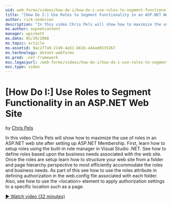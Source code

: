 ```yaml
---
uid: web-forms/videos/how-do-i/how-do-i-use-roles-to-segment-functionality-in-an-aspnet-web-site
title: "[How Do I:] Use Roles to Segment Functionality in an ASP.NET Web Site | Microsoft Docs"
author: rick-anderson
description: "In this video Chris Pels will show how to maximize the use of roles in an ASP.NET web site after setting up ASP.NET Membership. First, learn how to setup rol..."
ms.author: aspnetcontent
manager: wpickett
ms.date: 05/29/2008
ms.topic: article
ms.assetid: 9ac277a9-2149-4a51-b61b-a44ad0535267
ms.technology: dotnet-webforms
ms.prod: .net-framework
msc.legacyurl: /web-forms/videos/how-do-i/how-do-i-use-roles-to-segment-functionality-in-an-aspnet-web-site
msc.type: video
---
```

[How Do I:] Use Roles to Segment Functionality in an ASP.NET Web Site
====================
by [Chris Pels](https://twitter.com/chrispels)

In this video Chris Pels will show how to maximize the use of roles in an ASP.NET web site after setting up ASP.NET Membership. First, learn how to setup roles using the built-in role manager in Visual Studio .NET. See how to define roles based upon the business needs associated with the web site. Once the roles are setup learn how to structure your web site from a folder and page hierarchy perspective to most efficiently accommodate the roles and business needs. As part of this see how to use the roles attribute in defining authorization in the web.config file associated with each folder. Also, see how to use the &lt;location&gt; element to apply authorization settings to a specific location such as a page.

[&#9654; Watch video (32 minutes)](https://channel9.msdn.com/Blogs/ASP-NET-Site-Videos/how-do-i-use-roles-to-segment-functionality-in-an-aspnet-web-site)